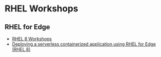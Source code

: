 # RHEL Workshops

## RHEL for Edge

* [RHEL 8 Workshops](https://github.com/jadebustos/workshop-rhel8)
* [Deploying a serverless containerized application using RHEL for Edge (RHEL 8)](https://github.com/jadebustos/workshop-rhel8-edge)
